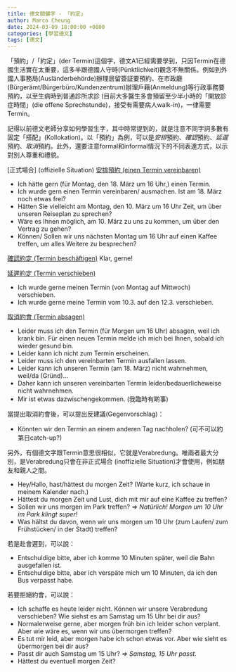 ```yaml
---
title: 德文關鍵字 - 「約定」
author: Marco Cheung
date: 2024-03-09 18:00:00 +0800
categories: [學習德文]
tags: [德文]
---
```


「預約」/「約定」(der Termin)這個字，德文A1已經需要學到，只因Termin在德國生活實在太重要，這多半跟德國人守時(Pünktlichkeit)觀念不無關係。例如到外國人事務局(Ausländerbehörde)辦理居留簽証要預約、在市政廳(Bürgerämt/Bürgerbüro/Kundenzentrum)辦理戶藉(Anmeldung)等行政事務要預約，以至生病時到普通診所求診 (目前大多醫生多會預留至少半小時的「開放診症時間」(die offene Sprechstunde)，接受有需要病人walk-in)，一律需要Termin。

記得以前德文老師分享如何學習生字，其中時常提到的，就是注意不同字詞多數有固定「搭配」(Kollokation)。以「預約」為例，可以是*安排*預約、*確認*預約、*延遲*預約、*取消*預約。此外，還要注意formal和informal情況下的不同表達方式，以示對別人尊重和禮貌。

[正式場合] (offizielle Situation)
<u>安排預約 (einen Termin vereinbaren)</u>
- Ich hätte gern (für Montag, den 18. März um 16 Uhr,) einen Termin.
- Ich wurde gern einen Termin vereinbaren/ ausmachen. Ist am 18. März noch etwas frei?
- Hätten Sie vielleicht am Montag, den 10. März um 16 Uhr Zeit, um über unseren Reiseplan zu sprechen?
- Wäre es Ihnen möglich, am 10. März zu uns zu kommen, um über den Vertrag zu gehen?
- Können/ Sollen wir uns nächsten Montag um 16 Uhr auf einen Kaffee treffen, um alles Weitere zu besprechen?

<u>確認約定 (Termin beschäftigen)</u>
Klar, gerne!

<u>延遲約定 (Termin verschieben)</u>
- Ich wurde gerne meinen Termin (von Montag auf Mittwoch) verschieben.
- Ich wurde gerne meine Termin vom 10.3. auf den 12.3. verschieben.

<u>取消約會 (Termin absagen)</u>
- Leider muss ich den Termin (für Morgen um 16 Uhr) absagen, weil ich krank bin. Für einen neuen Termin melde ich mich bei Ihnen, sobald ich wieder gesund bin.
- Leider kann ich nicht zum Termin erscheinen.
- Leider muss ich den vereinbarten Termin ausfallen lassen.
- Leider kann ich unseren Termin (am 18. März) nicht wahrnehmen, weil/da (Gründ)...
- Daher kann ich unseren vereinbarten Termin leider/bedauerlicheweise nicht wahrnehmen.
- Mir ist etwas dazwischengekommen. (我臨時有啲事)

當提出取消約會後，可以提出反建議(Gegenvorschlag)：
- Könnten wir den Termin an einem anderen Tag nachholen? (可不可以約第日catch-up?)


另外，有個德文字跟Termin意思很相似，它就是Verabredung。唯兩者最大分別，是Verabredung只會在非正式場合 (inoffizielle Situation)才會使用，例如朋友和親人之間。
- Hey/Hallo, hast/hättest du morgen Zeit?  (Warte kurz, ich schaue in meinem Kalender nach.)
- Hättest du morgen Zeit und Lust, dich mit mir auf eine Kaffee zu treffen?
- Sollen wir uns morgen im Park treffen?  *=> Natürlich! Morgen um 10 Uhr im Park klingt super!*
- Was hältst du davon, wenn wir uns morgen um 10 Uhr (zum Laufen/ zum Frühstücken/ in der Stadt) treffen?

若是赴會遲到，可以說：
- Entschuldige bitte, aber ich komme 10 Minuten später, weil die Bahn ausgefallen ist.
- Entschuldige bitte, aber ich verspäte mich um 10 Minuten, da ich den Bus verpasst habe.

若要拒絕約會，可以說：
- Ich schaffe es heute leider nicht. Können wir unsere Verabredung verschieben? Wie siehst es am Samstag um 15 Uhr bei dir aus?
- Normalerweise gerne, aber morgen früh bin ich leider schon verplant. Aber wie wäre es, wenn wir uns übermorgen treffen?
- Es tut mir leid, aber morgen habe ich schon etwas vor. Aber wie sieht es übermorgen bei dir aus?
- Passt dir auch Samstag um 15 Uhr?  *=> Samstag, 15 Uhr passt.*
- Hättest du eventuell morgen Zeit?
